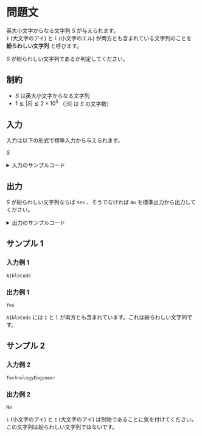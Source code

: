 # 問題文
英大小文字からなる文字列 $S$ が与えられます。  
<code>I</code> (大文字のアイ) と <code>l</code> (小文字のエル) が両方とも含まれている文字列のことを **紛らわしい文字列** と呼びます。

$S$ が紛らわしい文字列であるか判定してください。

## 制約
- $S$ は英大小文字からなる文字列
- $1 \leqq |S| \leqq 2 \times 10^5$ （$|S|$ は $S$ の文字数）

## 入力
入力は以下の形式で標準入力から与えられます。

$S$

<details>
<summary>入力のサンプルコード</summary>
<div>
与えられる入力を受け取るコードの一例です。

```py
S = input()
# ここからコードを入力してください。

```

```java
import java.util.Scanner;

public class Main {
    public static void main(String[] args) {
        Scanner sc = new Scanner(System.in);

        String S = sc.next();

        /* ここからコードを入力してください。 */
    }
}
```

```cpp
#include <bits/stdc++.h>

using namespace std;

int main() {
    string S;
    cin >> S;

    /* ここからコードを入力してください。 */
}
```
</div>
</details>


## 出力
$S$ が紛らわしい文字列ならば <code>Yes</code> 、そうでなければ <code>No</code> を標準出力から出力してください。

<details>
<summary>出力のサンプルコード</summary>
<div>
文字列 <code>Yes</code> を出力するコードの一例です。

```py
print("Yes")

```

```java
import java.util.Scanner;

public class Main {
    public static void main(String[] args) {
        System.out.println("Yes");
    }
}
```

```cpp
#include <bits/stdc++.h>

using namespace std;

int main() {
    cout << "Yes" << endl;
}
```
</div>
</details>

## サンプル 1
### 入力例 1
```
AIbleCode
```

### 出力例 1
```
Yes
```

<code>AIbleCode</code> には <code>I</code> と <code>l</code> が両方とも含まれています。これは紛らわしい文字列です。

## サンプル 2
### 入力例 2
```
TechnologyEngineer
```

### 出力例 2
```
No
```

<code>i</code> (小文字のアイ) と <code>I</code> (大文字のアイ) は別物であることに気を付けてください。  
この文字列は紛らわしい文字列ではないです。
